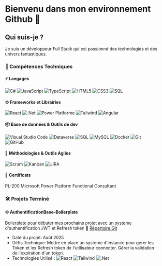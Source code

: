 # **Bienvenu dans mon environnement Github 👋**

## **Qui suis-je ?**

Je suis un développeur Full Stack qui est passionné des technologies et des univers fantastiques. 

### 🧠 Compétences Techniques
#### ⚡ Langages
![C#](https://tinyurl.com/4dyamzfs)
![JavaScript](https://img.shields.io/badge/JavaScript-%23F7DF1E?style=for-the-badge&logo=javascript&logoColor=black)
![TypeScript](https://img.shields.io/badge/TypeScript-3178C6?style=for-the-badge&logo=typescript&logoColor=white)
![HTML5](https://img.shields.io/badge/HTML5-%23E34F26?style=for-the-badge&logo=html5&logoColor=white)
![CSS3](https://img.shields.io/badge/CSS3-%231572B6?style=for-the-badge&logo=css3&logoColor=white)
![SQL](https://custom-icon-badges.demolab.com/badge/SQL-gray?style=for-the-badge&logo=microsoft_sql_server )

#### ⚙️ Frameworks et Librairies
![React](https://img.shields.io/badge/React-black%20?style=for-the-badge&logo=react)
![.Net](https://img.shields.io/badge/.NET-9179E4?style=for-the-badge&logo=.net&logoColor=white)
![Power Platforme](https://custom-icon-badges.demolab.com/badge/Power--Platforme-7fba00?style=for-the-badge&logo=power_platform&logoColor=white)
![Tailwind](https://img.shields.io/badge/Tailwind-white?style=for-the-badge&logo=tailwindcss)
![Angular](https://img.shields.io/badge/Angular-c3002f?style=for-the-badge&logo=angular)



#### 📦 Base de données & Outils de dev
![Visual Studio Code](https://custom-icon-badges.demolab.com/badge/Visual--Studio--Code-0065A9?style=for-the-badge&logo=vsc&logoColor=white)
![Dataverse](https://custom-icon-badges.demolab.com/badge/Dataverse-fcfcff?style=for-the-badge&logo=dataverse_png&logoColor=white)
![SQL](https://custom-icon-badges.demolab.com/badge/SQL-gray?style=for-the-badge&logo=microsoft_sql_server )
![MySQL](https://img.shields.io/badge/MySQL-%2300f?style=for-the-badge&logo=mysql&logoColor=white)
![Docker](https://img.shields.io/badge/Docker-%230db7ed?style=for-the-badge&logo=docker&logoColor=white)
![Git](https://img.shields.io/badge/Git-%23F05033?style=for-the-badge&logo=git&logoColor=white)
![GitHub](https://img.shields.io/badge/GitHub-%23181717?style=for-the-badge&logo=github&logoColor=white)

#### 🔧 Méthodologies & Outils Agiles
![Scrum](https://img.shields.io/badge/Scrum-%230083C1?style=for-the-badge&logo=scrumalliance&logoColor=white)
![Kanban](https://img.shields.io/badge/Kanban-%23DD0031?style=for-the-badge&logo=kanban&logoColor=white)
![JIRA](https://img.shields.io/badge/JIRA-%230A0FFF?style=for-the-badge&logo=jira&logoColor=white)


#### :page_facing_up: Certificats

PL-200 Microsoft Power Platform Functional Consultant

### 🛠️ Projets Terminé

#### ⚙️ AuthentificationBase-Boilerplate
Boilerplate pour débuter mes prochains projet avec un système d'authentification JWT et Refresh token
🔗 [Répertoire Git](https://github.com/Alex-Tessier/AuthentificationBase-Boilerplate) 
- Date du projet: Août 2025
- Défis Technique: Mettre en place un système d'instance pour gérer les Token et les Refresh token de l'utilisateur connecter. Gérer la validation de l'expiration d'un token.
- Technologies Utilisé : ![React](https://img.shields.io/badge/React-black%20?style=for-the-badge&logo=react) ![Tailwind](https://img.shields.io/badge/Tailwind-white?style=for-the-badge&logo=tailwindcss) ![.Net](https://img.shields.io/badge/.NET-9179E4?style=for-the-badge&logo=.net&logoColor=white)




